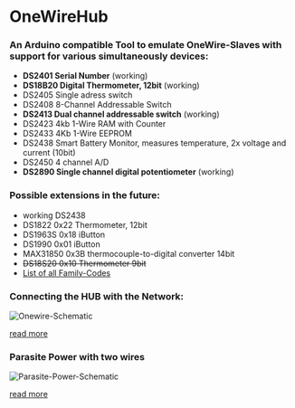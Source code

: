 OneWireHub
==========

### An Arduino compatible Tool to emulate OneWire-Slaves with support for various simultaneously devices:
- **DS2401 Serial Number** (working)
- **DS18B20 Digital Thermometer, 12bit** (working)
- DS2405 Single adress switch
- DS2408 8-Channel Addressable Switch
- **DS2413 Dual channel addressable switch** (working)
- DS2423 4kb 1-Wire RAM with Counter
- DS2433 4Kb 1-Wire EEPROM
- DS2438 Smart Battery Monitor, measures temperature, 2x voltage and current (10bit)
- DS2450 4 channel A/D
- **DS2890 Single channel digital potentiometer** (working)

### Possible extensions in the future:
- working DS2438
- DS1822 0x22 Thermometer, 12bit
- DS1963S 0x18 iButton
- DS1990 0x01 iButton
- MAX31850 0x3B thermocouple-to-digital converter 14bit
- ~~DS18S20 0x10 Thermometer 9bit~~
- [List of all Family-Codes](http://owfs.sourceforge.net/family.html)

### Connecting the HUB with the Network: 

![Onewire-Schematic](http://wiki.lvl1.org/images/1/15/Onewire.gif)

[read more](http://wiki.lvl1.org/DS1820_Temp_sensor)

### Parasite Power with two wires

![Parasite-Power-Schematic](http://i.stack.imgur.com/0MeGL.jpg)

[read more](http://electronics.stackexchange.com/questions/193300/digital-ic-that-draws-power-from-data-pins)
